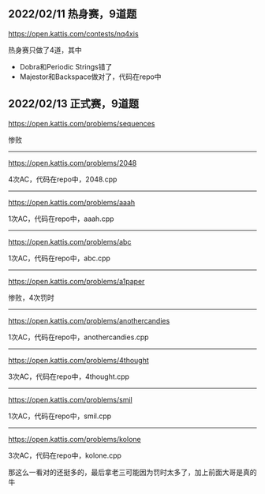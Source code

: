 ## 2022/02/11 热身赛，9道题

https://open.kattis.com/contests/nq4xis

热身赛只做了4道，其中

- Dobra和Periodic Strings错了
- Majestor和Backspace做对了，代码在repo中

## 2022/02/13 正式赛，9道题

https://open.kattis.com/problems/sequences

惨败

---

https://open.kattis.com/problems/2048

4次AC，代码在repo中，2048.cpp

---

https://open.kattis.com/problems/aaah

1次AC，代码在repo中，aaah.cpp

---

https://open.kattis.com/problems/abc

1次AC，代码在repo中，abc.cpp

---

https://open.kattis.com/problems/a1paper

惨败，4次罚时

---

https://open.kattis.com/problems/anothercandies

1次AC，代码在repo中，anothercandies.cpp

---

https://open.kattis.com/problems/4thought

3次AC，代码在repo中，4thought.cpp

---

https://open.kattis.com/problems/smil

1次AC，代码在repo中，smil.cpp

---

https://open.kattis.com/problems/kolone

3次AC，代码在repo中，kolone.cpp

那这么一看对的还挺多的，最后拿老三可能因为罚时太多了，加上前面大哥是真的牛
